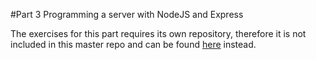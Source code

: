 #Part 3 Programming a server with NodeJS and Express

The exercises for this part requires its own repository, therefore it is not included in this master repo and can be found [here](https://github.com/gelatinaCosmica/fullstackopen-2021-part3) instead.
